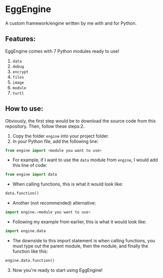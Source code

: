 # EggEngine
A custom framework/engine written by me with and for Python.

## Features:
EggEngine comes with 7 Python modules ready to use!
1. `data`
2. `debug`
3. `encrypt`
4. `files`
5. `image`
6. `module`
7. `turtl`

## How to use:

Obviously, the first step would be to download the source code from this repository. Then, follow these steps:2. 

1. Copy the folder `engine` into your project folder.
2. In your Python file, add the following line: 
```python 
from engine import <module you want to use>
```
-  For example, if I want to use the `data` module from `engine`, I would add this line of code:
```python
from engine import data
```
- When calling functions, this is what it would look like:
```python
data.function()
```
-  Another (not recommended) alternative:
```python
import engine.<module you want to use>
```
- Following my example from earlier, this is what it would look like:
```python
import engine.data
```
- The downside to this import statement is when calling functions, you must type out the parent module, then the module, and finally the function like this:
```python
engine.data.function()
```
3. Now you're ready to start using EggEngine!